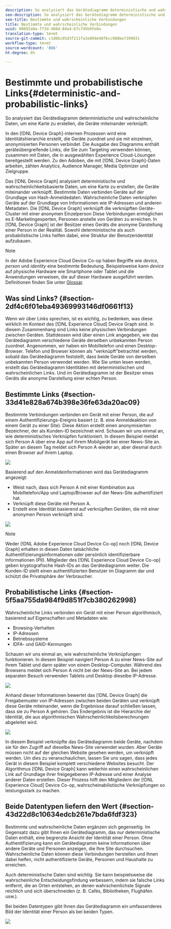 ```yaml
---
description: So analysiert das Gerätediagramm deterministische und wahrscheinliche Daten, um eine Karte zu erstellen, die Geräte miteinander verknüpft.
seo-description: So analysiert das Gerätediagramm deterministische und wahrscheinliche Daten, um eine Karte zu erstellen, die Geräte miteinander verknüpft.
seo-title: Bestimmte und wahrscheinliche Verbindungen
title: Bestimmte und wahrscheinliche Verbindungen
uuid: 00693a0a-f73d-460d-84a4-b7c745b9fe0a
translation-type: tm+mt
source-git-commit: c1d0bc05d3f211fa3e899e98fbcc908be7399031
workflow-type: tm+mt
source-wordcount: '866'
ht-degree: 0%

---
```



# Bestimmte und probabilistische Links{#deterministic-and-probabilistic-links}

So analysiert das Gerätediagramm deterministische und wahrscheinliche Daten, um eine Karte zu erstellen, die Geräte miteinander verknüpft.

In den [!DNL Device Graph]-internen Prozessen wird eine Identitätshierarchie erstellt, die Geräte zuordnet und sie mit einzelnen, anonymisierten Personen verbindet. Die Ausgabe des Diagramms enthält geräteübergreifende Links, die Sie zum Targeting verwenden können, zusammen mit Daten, die in ausgewählten Experience Cloud-Lösungen bereitgestellt werden. Zu den Adoben, die mit [!DNL Device Graph]-Daten arbeiten, zählen Analytics, Audience Manager, Media Optimizer und Zielgruppe.

Das [!DNL Device Graph] analysiert deterministische und wahrscheinlichkeitsbasierte Daten, um eine Karte zu erstellen, die Geräte miteinander verknüpft. Bestimmte Daten verbinden Geräte auf der Grundlage von Hash-Anmeldedaten. Wahrscheinliche Daten verknüpfen Geräte auf der Grundlage von Informationen wie IP-Adressen und anderen Metadaten. Die [!DNL Device Graph] verknüpft die verknüpften Geräte-Cluster mit einer anonymen Einzelperson Diese Verbindungen ermöglichen es E-Marketingexperten, Personen anstelle von Geräten zu erreichen. In [!DNL Device Graph] ist der Besitzer eines Geräts die anonyme Darstellung einer Person in der Realität. Sowohl deterministische als auch probabilistische Links helfen dabei, eine Struktur der Benutzeridentität aufzubauen.

>[!NOTE]
>
>In der Adobe Experience Cloud Device Co-op haben Begriffe wie *device*, *person* und *identity* eine bestimmte Bedeutung. Beispielsweise kann *device* auf physische Hardware wie Smartphone oder Tablet und die Anwendungen verweisen, die auf dieser Hardware ausgeführt werden. Definitionen finden Sie unter [Glossar](../glossary.md#glossgroup-0f47d7fbd76c4759801f565f341a386c).

## Was sind Links? {#section-2df4c6f01eba49369993146df0661f13}

Wenn wir über Links sprechen, ist es wichtig, zu bedenken, was diese wirklich im Kontext des [!DNL Experience Cloud] Device Graph sind. In diesem Zusammenhang sind Links keine physischen Verbindungen zwischen Geräten. Stattdessen wird über einen Link angegeben, wie das Gerätediagramm verschiedene Geräte derselben unbekannten Person zuordnet. Angenommen, wir haben ein Mobiltelefon und einen Desktop-Browser. Telefon und Browser können als &quot;verknüpft&quot;betrachtet werden, sobald das Gerätediagramm feststellt, dass beide Geräte von derselben unbekannten Person verwendet werden. Wie Sie unten lesen werden, erstellt das Gerätediagramm Identitäten mit deterministischen und wahrscheinlichen Links. Und im Gerätediagramm ist der Besitzer eines Geräts die anonyme Darstellung einer echten Person.

## Bestimmte Links {#section-33d41e828a674b398e36fe63da20ac09}

Bestimmte Verbindungen verbinden ein Gerät mit einer Person, die auf einem Authentifizierungs-Ereignis basiert (z. B. eine Anmeldeaktion von einem Gerät zu einer Site). Diese Aktion erstellt einen anonymisierten Bezeichner, der als Kunden-ID bezeichnet wird. Schauen wir uns einmal an, wie deterministisches Verknüpfen funktioniert. In diesem Beispiel meldet sich Person A über eine App auf ihrem Mobilgerät bei einer News-Site an. Später an diesem Tag meldet sich Person A wieder an, aber diesmal durch einen Browser auf ihrem Laptop.

![](assets/link1.png)

Basierend auf den Anmeldeinformationen wird das Gerätediagramm angezeigt:

* Weist nach, dass sich Person A mit einer Kombination aus Mobiltelefon/App und Laptop/Browser auf der News-Site authentifiziert hat.
* Verknüpft diese Geräte mit Person A.
* Erstellt eine Identität basierend auf verknüpften Geräten, die mit einer anonymen Person verknüpft sind.

![](assets/link2.png)

>[!NOTE]
>
>Weder [!DNL Adobe Experience Cloud Device Co-op] noch [!DNL Device Graph] erhalten in diesen Daten tatsächliche Authentifizierungsinformationen oder persönlich identifizierbare Informationen (PII). Mitglieder des [!DNL Experience Cloud Device Co-op] geben kryptografische Hash-IDs an das Gerätediagramm weiter. Die Kunden-ID stellt einen authentifizierten Benutzer im Diagramm dar und schützt die Privatsphäre der Verbraucher.

## Probabilistische Links {#section-5f5aa755da984f9d851f7cb380262998}

Wahrscheinliche Links verbinden ein Gerät mit einer Person algorithmisch, basierend auf Eigenschaften und Metadaten wie:

* Browsing-Verhalten
* IP-Adressen
* Betriebssysteme
* IDFA- und GAID-Kennungen

Schauen wir uns einmal an, wie wahrscheinliche Verknüpfungen funktionieren. In diesem Beispiel navigiert Person A zu einer News-Site auf ihrem Tablet und dann später von einem Desktop-Computer. Während des Browsens meldet sich Person A nicht bei der News-Site an. Bei jedem separaten Besuch verwenden Tablets und Desktop dieselbe IP-Adresse.

![](assets/link3.png)

Anhand dieser Informationen bewertet das [!DNL Device Graph] die Freigabemuster von IP-Adressen zwischen beiden Geräten und verknüpft diese Geräte miteinander, wenn die Ergebnisse darauf schließen lassen, dass sie zu Person A gehören. Das Endergebnis ist die Hierarchie der Identität, die aus algorithmischen Wahrscheinlichkeitsberechnungen abgeleitet wird.

![](assets/link4.png)

In diesem Beispiel verknüpfte das Gerätediagramm beide Geräte, nachdem sie für den Zugriff auf dieselbe News-Site verwendet wurden. Aber Geräte müssen nicht auf der gleichen Website gesehen werden, um verknüpft werden. Um dies zu veranschaulichen, lassen Sie uns sagen, dass jedes Gerät in diesem Beispiel komplett verschiedene Websites besucht. Der Algorithmus [!DNL Device Graph] kann weiterhin einen wahrscheinlichen Link auf Grundlage ihrer freigegebenen IP-Adresse und einer Analyse anderer Daten erstellen. Dieser Prozess hilft den Mitgliedern der [!DNL Experience Cloud] Device Co-op, wahrscheinabilistische Verknüpfungen so leistungsstark zu machen.

## Beide Datentypen liefern den Wert {#section-43d22d8c10634edcb261e7bda6fdf323}

Bestimmte und wahrscheinliche Daten ergänzen sich gegenseitig. Im Gegensatz dazu gibt Ihnen ein Gerätediagramm, das nur deterministische Daten enthält, eine begrenzte Ansicht der Identität einer Person. Ohne Authentifizierung kann ein Gerätediagramm keine Informationen über andere Geräte und Personen anzeigen, die Ihre Site durchsuchen. Wahrscheinliche Daten können diese Verbindungen herstellen und Ihnen dabei helfen, nicht authentifizierte Geräte, Personen und Haushalte zu erreichen.

Auch deterministische Daten sind wichtig. Sie kann beispielsweise die wahrscheinliche Entscheidungsfindung verbessern, indem sie falsche Links entfernt, die an Orten entstehen, an denen wahrscheinlichste Signale reichlich und sich überschneiden (z. B. Cafés, Bibliotheken, Flughäfen usw.).

Bei beiden Datentypen gibt Ihnen das Gerätediagramm ein umfassenderes Bild der Identität einer Person als bei beiden Typen.

![](assets/link5.png)

